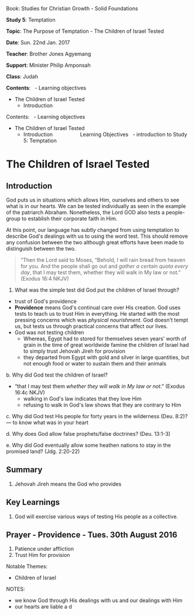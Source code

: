 Book: Studies for Christian Growth - Solid Foundations

**Study 5**: Temptation

**Topic**: The Purpose of Temptation - The Children of Israel Tested

**Date**: Sun. 22nd Jan. 2017 

**Teacher**: Brother Jones Agyemang

**Support**: Minister Philip Amponsah

**Class**: Judah

**Contents**:
  - Learning objectives
  - The Children of Israel Tested
    - Introduction

Contents:
  - Learning objectives
  - The Children of Israel Tested
    - Introduction
	                  
Learning Objectives
  - introduction to Study 5: Temptation

# The Children of Israel Tested
## Introduction
God puts us in situations which allows Him, ourselves and others to see what is in our hearts. We can be tested individually as seen in the example of the patriarch Abraham. Nonetheless, the Lord GOD also tests a people-group to establish their corporate faith in Him.

At this point, our language has subtly changed from using temptation to describe God's dealings with us to using the word test. This should remove any confusion between the two although great efforts have been made to distinguish between the two.

>“Then the Lord said to Moses, “Behold, I will rain bread from heaven for you. And the people shall go out and _gather a certain quota every day_, that I may test them, whether they will walk in My law or not.” (Exodus 16:4 NKJV)


1. What was the simple test did God put the children of Israel through?
  - trust of God's providence
  - **Providence** means God's continual care over His creation. God uses tests to teach us to trust Him in everything. He started with the most pressing concerns which was _physical nourishment_. God doesn't tempt us, but tests us through practical concerns that affect our lives. 
  - God was not testing children
    - Whereas, Egypt had to stored for themselves seven years’ worth of grain in the time of great worldwide famine the children of Israel had to simply trust Jehovah Jireh for provision
    - they departed from Egypt with gold and silver in large quantities, but not enough food or water to sustain them and their animals

b. Why did God test the children of Israel?
  - “that I may test them *whether they will walk in My law or not*.” (Exodus 16:4c NKJV)
    - walking in God's law indicates that they love Him
    - refusing to walk in God's law shows that they are contrary to Him

c. Why did God test His people for forty years in the wilderness (Deu. 8:2)?
  — to know what was in your heart

d. Why does God allow false prophets/false doctrines? (Deu. 13:1-3)

e. Why did God eventually allow some heathen nations to stay in the promised land? (Jdg. 2:20-22)

## Summary
1. Jehovah Jireh means the God who provides

## Key Learnings
1. God will exercise various ways of testing His people as a collective.

## Prayer - Providence - Tues. 30th August 2016
1. Patience under affliction
2. Trust Him for provision

Notable Themes:
  - Children of Israel 

NOTES:
  - we know God through His dealings with us and our dealings with Him
  - our hearts are liable a d
